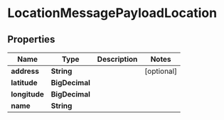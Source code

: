 

# LocationMessagePayloadLocation


## Properties

| Name | Type | Description | Notes |
|------------ | ------------- | ------------- | -------------|
|**address** | **String** |  |  [optional] |
|**latitude** | **BigDecimal** |  |  |
|**longitude** | **BigDecimal** |  |  |
|**name** | **String** |  |  |



